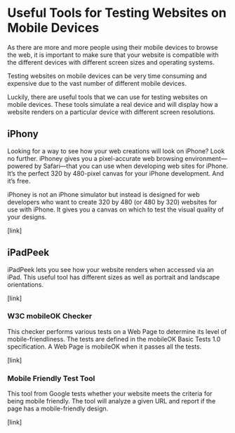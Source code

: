 
# Useful Tools for Testing Websites on Mobile Devices


As there are more and more people using their mobile devices to browse the web, it is important to make sure that your website is compatible with the different devices with different screen sizes and operating systems.

Testing websites on mobile devices can be very time consuming and expensive due to the vast number of different mobile devices.

Luckily, there are useful tools that we can use for testing websites on mobile devices. These tools simulate a real device and will display how a website renders on a particular device with different screen resolutions.

## iPhony

Looking for a way to see how your web creations will look on iPhone? Look no further. iPhoney gives you a pixel-accurate web browsing environment—powered by Safari—that you can use when developing web sites for iPhone. It’s the perfect 320 by 480-pixel canvas for your iPhone development. And it’s free.

iPhoney is not an iPhone simulator but instead is designed for web developers who want to create 320 by 480 (or 480 by 320) websites for use with iPhone. It gives you a canvas on which to test the visual quality of your designs.

[link]

## iPadPeek

iPadPeek lets you see how your website renders when accessed via an iPad. This useful tool has different sizes as well as portrait and landscape orientations.

[link]

### W3C mobileOK Checker

This checker performs various tests on a Web Page to determine its level of mobile-friendliness. The tests are defined in the mobileOK Basic Tests 1.0 specification. A Web Page is mobileOK when it passes all the tests.

[link]


### Mobile Friendly Test Tool

This tool from Google tests whether your website meets the criteria for being mobile friendly. The tool will analyze a given URL and report if the page has a mobile-friendly design.

[link]



